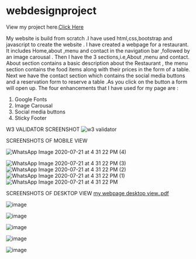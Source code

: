 # webdesignproject

View my project here.<a href ="https://akkk12.github.io/webdesignproject/">Click Here</a>

My website is build from scratch .I have used html,css,bootstrap and javascript to create the website . I have created a webpage for a restaurant.
It includes Home,about ,menu and contact in the navigation bar ,followed by an image carousal . Then I have the 3 sections,i.e,About ,menu and contact. About section contains a basic description about the
Restaurant , the menu section  contains the food items along with their prices in the form of a table.
Next we have the contact section which contains the social media buttons and a reservation form to reserve a table .As you click on the button a form will open up. 
 The four enhancements that I have used for my page are :
1.	Google Fonts 
2.	Image Carousal 
3.	Social media buttons 
4.	Sticky Footer








W3 VALIDATOR SCREENSHOT 
![w3 validator](https://user-images.githubusercontent.com/68320786/88051993-3214eb80-cb77-11ea-9309-512b6a7e790f.png)

SCREENSHOTS OF MOBILE VIEW 

![WhatsApp Image 2020-07-21 at 4 31 22 PM (4)](https://user-images.githubusercontent.com/68320786/88052344-c3845d80-cb77-11ea-832b-a088205ec6dd.jpeg)
<br>

![WhatsApp Image 2020-07-21 at 4 31 22 PM (3)](https://user-images.githubusercontent.com/68320786/88052532-fe869100-cb77-11ea-9a2f-064ce14ff6fa.jpeg)
<br>
![WhatsApp Image 2020-07-21 at 4 31 22 PM (2)](https://user-images.githubusercontent.com/68320786/88052542-02b2ae80-cb78-11ea-8bf2-46deff086966.jpeg)
<br>
![WhatsApp Image 2020-07-21 at 4 31 22 PM (1)](https://user-images.githubusercontent.com/68320786/88052556-06decc00-cb78-11ea-9a17-e7e90e948f15.jpeg)
<br>
![WhatsApp Image 2020-07-21 at 4 31 22 PM](https://user-images.githubusercontent.com/68320786/88052560-09412600-cb78-11ea-8e15-229b075d2040.jpeg)
<br>

SCREENSHOTS OF DESKTOP VIEW 
[my webpage desktop view..pdf](https://github.com/akkk12/webdesignproject/files/4953451/my.webpage.desktop.view.pdf)

![image](https://user-images.githubusercontent.com/68320786/88055722-0eed3a80-cb7d-11ea-9bd1-f43edd9f20f5.png)

![image](https://user-images.githubusercontent.com/68320786/88055786-2b897280-cb7d-11ea-96bf-f3b484c6fb1b.png)

![image](https://user-images.githubusercontent.com/68320786/88055810-3512da80-cb7d-11ea-964b-136d041794f6.png)

![image](https://user-images.githubusercontent.com/68320786/88055821-39d78e80-cb7d-11ea-8edc-9810bb16dacf.png)

![image](https://user-images.githubusercontent.com/68320786/88055827-3d6b1580-cb7d-11ea-9890-a986cc41b43b.png)
